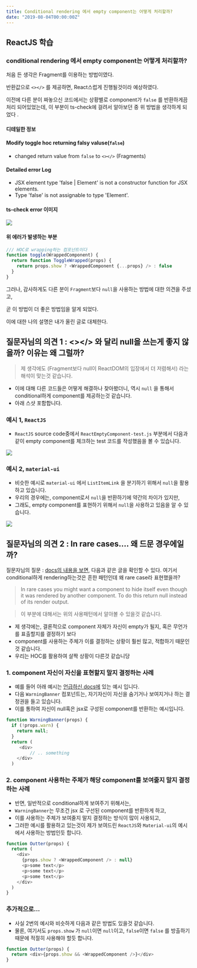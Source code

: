```yaml
---
title: Conditional rendering 에서 empty component는 어떻게 처리할까?
date: "2019-08-04T00:00:00Z"
---
```


## ReactJS 학습

### conditional rendering 에서 empty component는 어떻게 처리할까?

처음 든 생각은 Fragment를 이용하는 방법이였다.

반환값으로 `<></>` 를 제공하면, React스럽게 진행될것이라 예상하였다.

이전에 다른 분이 짜놓으신 코드에서는 상황별로 component가 `false` 를 반환하게끔 처리 되어있었는데, 이 부분이 ts-check에 걸려서 알아보던 중 위 방법을 생각하게 되었다 .

#### 디테일한 정보

#### Modify toggle hoc returning falsy valuse(`false`)

- changed return value from `false` to `<></>` (Fragments)

#### Detailed error Log

- JSX element type 'false | Element' is not a constructor function for JSX elements.
- Type 'false' is not assignable to type 'Element'.

#### ts-check error 이미지

![](https://user-images.githubusercontent.com/8156543/62411589-22cc2380-b630-11e9-8409-0a6010dbe393.png)

#### 위 에러가 발생하는 부분

```js
/// HOC로 wrapping하는 컴포넌트이다
function toggle(WrappedComponent) {
  return function ToggleWrapped(props) {
    return props.show ? <WrappedComponent {...props} /> : false
  }
}
```

그러나, 감사하게도 다른 분이 `Fragment`보다 `null`을 사용하는 방법에 대한 의견을 주셨고,

곧 이 방법이 더 좋은 방법임을 알게 되었다.

이에 대한 나의 설명은 내가 올린 글로 대체한다.

## 질문자님의 의견 1 : <></> 와 달리 null을 쓰는게 좋지 않을까? 이유는 왜 그럴까?

> 제 생각에도 (Fragment보다 null이 ReactDOM의 입장에서 더 저렴해서) 라는 해석이 맞는것 같습니다.

- 이에 대해 다른 코드들은 어떻게 해결하나 찾아봤더니, 역시 `null` 을 통해서 conditional하게 component를 제공하는것 같습니다.
- 아래 스샷 포함합니다.

### 예시 1, `ReactJS`

- `ReactJS` source code중에서 `ReactEmptyComponent-test.js` 부분에서 다음과 같이 empty component를 체크하는 test 코드를 작성했음을 볼 수 있습니다.

![](https://user-images.githubusercontent.com/8156543/62420450-7e002380-b6cd-11e9-872c-3d92c933f4c2.png)

### 예시 2, `material-ui`

- 비슷한 예시로 `material-ui` 에서 `ListItemLink` 을 분기하기 위해서 `null`을 활용하고 있습니다.
- 우리의 경우에는, component로서 `null`을 반환하기에 약간의 차이가 있지만,
- 그래도, empty component를 표현하기 위해서 `null`을 사용하고 있음을 알 수 있습니다.

![](https://user-images.githubusercontent.com/8156543/62420463-b56ed000-b6cd-11e9-8f5c-196d0d0aaa1b.png)

## 질문자님의 의견 2 : In rare cases.... 왜 드문 경우에일까?

질문자님의 질문 : [docs의 내용을 보면](https://reactjs.org/docs/conditional-rendering.html#preventing-component-from-rendering), 다음과 같은 글을 확인할 수 있다. 여기서 conditional하게 rendering하는것은 흔한 패턴인데 왜 rare case라 표현했을까?

> In rare cases you might want a component to hide itself even though it was rendered by another component. To do this return null instead of its render output.

> 이 부분에 대해서는 위의 사용패턴에서 알아볼 수 있을것 같습니다.

- 제 생각에는, 결론적으로 component 자체가 자신이 empty가 될지, 혹은 무언가를 표출할지를 결정하기 보다
- component를 사용하는 주체가 이를 결정하는 상황이 훨씬 많고, 적합하기 때문인것 같습니다.
- 우리는 HOC를 활용하여 살짝 상황이 다른것 같습니당

### 1. component 자신이 자신을 표현할지 말지 결정하는 사례

- 예를 들어 아래 예시는 [언급하신 docs에](https://reactjs.org/docs/conditional-rendering.html#preventing-component-from-rendering) 있는 예시 입니다.
- 다음 `WarningBanner` 컴포넌트는, 자기자신이 자신을 숨기거나 보여지거나 하는 결정권을 들고 있습니다.
- 이를 통하여 자신이 null혹은 jsx로 구성된 component를 반환하는 예시입니다.

```js
function WarningBanner(props) {
  if (!props.warn) {
    return null;
  }
  return (
     <div>
         // .. something
    </div>
  )
```

### 2. component 사용하는 주체가 해당 component를 보여줄지 말지 결정하는 사례

- 반면, 일반적으로 conditional하게 보여주기 위해서는,
- `WarningBanner`는 무조건 jsx 로 구선된 component를 반환하게 하고,
- 이를 사용하는 주체가 보여줄지 말지 결정하는 방식이 많이 사용되고,
- 그러한 예시를 활용하고 있는것이 제가 보여드린 `ReactJS`와 `Material-ui`의 예시에서 사용하는 방법인듯 합니다.

```js
function Outter(props) {
  return (
    <div>
      {props.show ? <WrappedComponent /> : null}
      <p>some text</p>
      <p>some text</p>
      <p>some text</p>
    </div>
  )
}
```

### 추가적으로...

- 사실 2번의 예시와 비슷하게 다음과 같은 방법도 있을것 같습니다.
- 물론, 여기서도 `props.show` 가 `null`이면 `null`이고, `false`이면 `false` 를 방출하기 때문에 적절히 사용해야 할듯 합니다.

```js
function Outter(props) {
  return <div>{props.show && <WrappedComponent />}</div>
}
```
